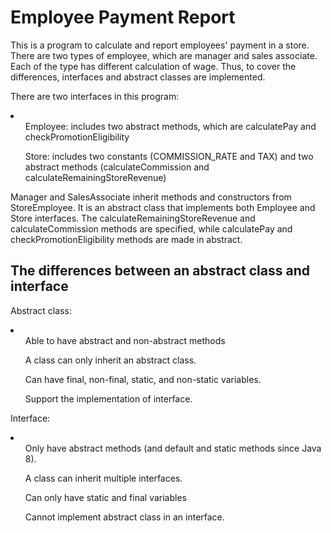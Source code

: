 <h1>Employee Payment Report</h1>
<p>This is a program to calculate and report employees' payment in a store. There are two types of employee, which are manager and sales associate. Each of the type has different calculation of wage. Thus, to cover the differences, interfaces and abstract classes are implemented.</p>
<p>There are two interfaces in this program:</p>
<li>
  <ul>Employee: includes two abstract methods, which are calculatePay and checkPromotionEligibility</ul>
  <ul>Store: includes two constants (COMMISSION_RATE and TAX) and two abstract methods (calculateCommission and calculateRemainingStoreRevenue)</ul>
</li>
<p>Manager and SalesAssociate inherit methods and constructors from StoreEmployee. It is an abstract class that implements both Employee and Store interfaces. The calculateRemainingStoreRevenue and calculateCommission methods are specified, while calculatePay and checkPromotionEligibility methods are made in abstract.</p>

<h2>The differences between an abstract class and interface</h2>
<p>Abstract class:</p>
<li>
  <ul>Able to have abstract and non-abstract methods</ul>
  <ul>A class can only inherit an abstract class.</ul>
  <ul>Can have final, non-final, static, and non-static variables.</ul>
  <ul>Support the implementation of interface.</ul>
</li>
<p>Interface:</p>
<li>
  <ul>Only have abstract methods (and default and static methods since Java 8).</ul>
  <ul>A class can inherit multiple interfaces.</ul>
  <ul>Can only have static and final variables</ul>
  <ul>Cannot implement abstract class in an interface.</ul>
</li>
